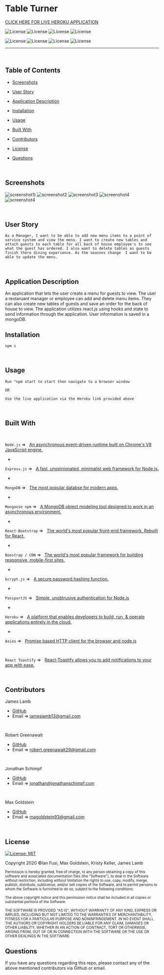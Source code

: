 # Table Turner
[CLICK HERE FOR LIVE HEROKU APPLICATION](https://tableturner.herokuapp.com/login)

![License](https://img.shields.io/static/v1?label=Library&message=React&color=brightgreen) 
![License](https://img.shields.io/static/v1?label=Language&message=JavaScript&color=yellow)
![License](https://img.shields.io/static/v1?label=Database&message=MongoDB&color=red)
![License](https://img.shields.io/static/v1?label=Environment&message=Node.js&color=blueviolet) 

![License](https://img.shields.io/static/v1?label=Framework&message=React-Bootstrap&color=green)
![License](https://img.shields.io/static/v1?label=Framework&message=Express.js&color=yellowgreen)    ![License](https://img.shields.io/static/v1?label=Language&message=HTML5&color=orange) ![License](https://img.shields.io/static/v1?label=Language&message=CSS3&color=blue) 
  

  ---
  
  <p>&nbsp;<p>

## Table of Contents
* [Screenshots](#screenshots)

* [User Story](#user-story)

* [Application Description](#application-description)

* [Installation](#installation)

* [Usage](#usage)

* [Built With](#built-with)

* [Contributors](#contributors)

* [License](#license)

* [Questions](#questions)

<p>&nbsp;<p>

## Screenshots 
![screenshot1](./client/assets/getstarted.png))
![screenshot2](./client/assets/tables.png)
![screenshot3](./client/assets/tableview.png)
![screenshot4](./client/assets/addmenu.png)
![screenshot4](./client/assets/menu.png)

<p>&nbsp;<p>

## User Story
```
As a Manager, I want to be able to add new menu items to a point of service system and view the menu. I want to create new tables and attach guests to each table for all back of house employee's to see what the guest has ordered. I also want to delete tables as guests finish there dining experience. As the seasons change  I want to be able to update the menu.

```
<p>&nbsp;<p>

## Application Description

An application that lets the user create a menu for guests to view. The user a restaruant manager or employee can add and delete menu items. They can also create new tables of guests and save an order for the back of house to view. The application utilizes react.js using hooks and state to send information through the application. User information is saved in a mongoDB.

## Installation 
```
npm i 
```
<p>&nbsp;<p>

## Usage 
```
Run "npm start to start then navigate to a browser window 

OR
                                     
Use the live application via the Heroku link provided above

```

<p>&nbsp;<p>

## Built With

<p>&nbsp;<p>

`Node.js` =>‏‏‎ ‎ ‏‏‎ ‎[An asynchronous event-driven runtime built on Chrome's V8 JavaScript engine.](https://nodejs.org/en/)


<p>&nbsp;‏‏‎‏‏‎ ‎<strong>+</strong></p>


`Express.js` =>‏‏‎ ‎ ‏‏‎ ‎[A fast, unopinionated, minimalist web framework for Node.js.](https://expressjs.com/)


<p>&nbsp;‏‏‎‏‏‎ ‎<strong>+</strong></p>



`MongoDB` =>‏‏‎ ‎ ‏‏‎ ‎[The most popular databse for modern apps.](https://www.mongodb.com/)


<p>&nbsp;‏‏‎‏‏‎ ‎<strong>+</strong></p>


`Mongoose npm` =>‏‏‎ ‎ ‏‏‎ ‎[A MongoDB object modeling tool designed to work in an asynchronous environment. ](https://www.npmjs.com/package/mongoose)


<p>&nbsp;‏‏‎‏‏‎ ‎<strong>+</strong></p>



`React-Bootstrap` =>‏‏‎ ‎ ‏‏‎ ‎[The world's most popular front-end framework. Rebuilt for React.](https://react-bootstrap.github.io/)



<p>&nbsp;‏‏‎‏‏‎ ‎<strong>+</strong></p>


`Boostrap / CDN` =>‏‏‎ ‎ ‏‏‎ ‎[The world's most popular framework for building responsive, mobile-first sites.](https://getbootstrap.com/)



<p>&nbsp;‏‏‎‏‏‎ ‎<strong>+</strong></p>


`bcrypt.js` =>‏‏‎ ‎ ‏‏‎ ‎[A secure password hashing function.](https://www.npmjs.com/package/bcryptjs)


<p>&nbsp;‏‏‎‏‏‎ ‎<strong>+</strong></p>



`PassportJS` =>‏‏‎ ‎ ‏‏‎ ‎[Simple, unobtrusive authentication for Node.js](https://www.passportjs.org/)


<p>&nbsp;‏‏‎‏‏‎ ‎<strong>+</strong></p>


`Heroku` =>‏‏‎ ‎ ‏‏‎ ‎[A platform that enables developers to build, run, & operate applications entirely in the cloud.](https://www.heroku.com)


<p>&nbsp;‏‏‎‏‏‎ ‎<strong>+</strong></p>

`Axios` =>‏‏‎ ‎ ‏‏‎ ‎[Promise based HTTP client for the browser and node.js](https://www.npmjs.com/package/axios)


<p>&nbsp;<p>

`React Toastify` =>‏‏‎ ‎ ‏‏‎ ‎[React-Toastify allows you to add notifications to your app with ease.](https://www.npmjs.com/package/react-toastify)


<p>&nbsp;<p>


## Contributors 

James Lamb 
* [GitHub](https://github.com/Lambaa94) 
* Email => <jameslamb13@gmail.com>

<p>&nbsp;‏‏‎‏‏‎</p>

Robert Greenawalt
* [GitHub](https://github.com/rsg71) 
* Email =>  <robert.greenawalt29@gmail.com>

<p>&nbsp;‏‏‎‏‏‎</p>

Jonathan Schimpf
* [GitHub](https://github.com/jonathanschimpf)
* Email => <jonathan@jonathanschimpf.com>

<p>&nbsp;‏‏‎‏‏‎</p>

Max Goldstein
* [GitHub](https://github.com/maxgoldstein93) 
* Email => <magoldstein93@gmail.com>



<p>&nbsp;<p>

## License

[![License: MIT](https://img.shields.io/badge/License-MIT-yellow.svg)](https://opensource.org/licenses/MIT)

Copyright 2020 ©Ian Fusi, Max Goldstein, Kristy Keller, James Lamb

<sup>Permission is hereby granted, free of charge, to any person obtaining a copy of this software and associated documentation files (the "Software"), to deal in the Software without restriction, including without limitation the rights to use, copy, modify, merge, publish, distribute, sublicense, and/or sell copies of the Software, and to permit persons to whom the Software is furnished to do so, subject to the following conditions:
  
<sup>The above copyright notice and this permission notice shall be included in all copies or substantial portions of the Software.
  
<sup>THE SOFTWARE IS PROVIDED "AS IS", WITHOUT WARRANTY OF ANY KIND, EXPRESS OR IMPLIED, INCLUDING BUT NOT LIMITED TO THE WARRANTIES OF MERCHANTABILITY, FITNESS FOR A PARTICULAR PURPOSE AND NONINFRINGEMENT. IN NO EVENT SHALL THE AUTHORS OR COPYRIGHT HOLDERS BE LIABLE FOR ANY CLAIM, DAMAGES OR OTHER LIABILITY, WHETHER IN AN ACTION OF CONTRACT, TORT OR OTHERWISE, ARISING FROM, OUT OF OR IN CONNECTION WITH THE SOFTWARE OR THE USE OR OTHER DEALINGS IN THE SOFTWARE.

## Questions

If you have any questions regarding this repo, please contact any of the above mentioned contributors via Github or email.







